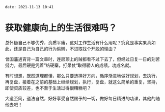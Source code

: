 ```
date: 2021-11-13 10:41
```


# 获取健康向上的生活很难吗？

总怀疑自己不够优秀，资质平庸，这对工作生活有什么用呢？究竟是事实果真如此，还是自己为自己的行为偷懒，不进取找个开脱的理由？

曾国藩通宵背一篇文章时，连房顶上的贼都看不过下去了，但经过日复一日的刻苦努力，最后硬是凭着”结硬寨，打呆仗“取得骄人的成绩，功成名就。

有时想想，既然道理都懂，那么只要选择好方向，循序渐进地做好规划，去执行，再复盘，接着在之前的基础上继续规划，执行，复盘，就这么简单的重复，坚持，即使资质较差，也不至于生活过得很糟糕吧？

大道至简，道法自然，好好享受自然赐予的一切，做好每日精进的功课，其他的随他去吧！

